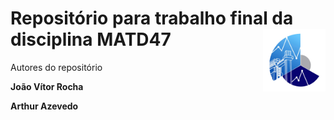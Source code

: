 # 
# Repositório para trabalho final da disciplina MATD47  <img src="logo_dest_sembg.png" align="right" width="100" />

Autores do repositório

**João Vítor Rocha**

**Arthur Azevedo**
